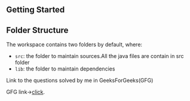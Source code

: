 ## Getting Started

## Folder Structure

The workspace contains two folders by default, where:

- `src`: the folder to maintain sources.All the java files are contain in src folder
- `lib`: the folder to maintain dependencies



Link to the questions solved by me  in GeeksForGeeks(GFG)


GFG link->[click](https://auth.geeksforgeeks.org/user/akshita29320/practice/).
